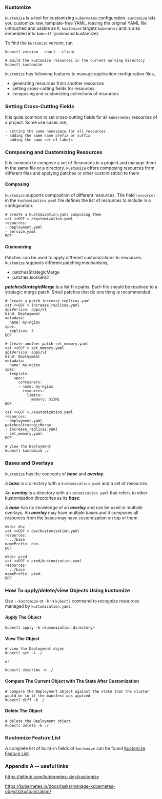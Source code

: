 ### Kustomize

`kustomize` is a tool for customizing `kubernetes` configuration. `kustomize` lets you customize raw, template-free YAML,
leaving the original YAML file untouched and usable as it. `kustomize` targets `kubenetes` and is also embedded 
into `kubectl` (command kustomize).

To find the `kustomize` version, run 
```
kubectl version --short --client
```

```
# Build the kustomize resources in the current working directory
kubectl kustomize
```

`kustomize` has following features to manage application configuration files,
- generating resources from another resources
- setting cross-cutting fields for resources
- composing and customizing collections of resources

### Setting Cross-Cutting Fields
It is quite common to set cross-cutting fields for all `kubernetes` resources of a project. Some use cases are,
```
- setting the same namespace for all resources
- adding the same name prefix or suffix
- adding the same set of labels
```

### Composing and Customizing Resources
It is common to compose a set of Resources in a project and manage them in the same file or a directory. `kustomize` offers
composing resources from different files and applying patches or other customization to them.

#### Composing
`kustomize` supports composition of different resources. The field `resources` in the `kustomization.yaml` file defines
the list of resources to include in a configuration.
```
# Create a kustomization.yaml composing them
cat <<EOF >./kustomization.yaml
resources:
- deployment.yaml
- service.yaml
EOF
```

#### Customizing
Patches can be used to apply different customizations to resources. `kustomize` supports different patching mechanisms,
- patchesStrategicMerge
- patchesJson6902

___patchesStrategicMerge___ is a list file paths. Each file should be resolved to a strategic merge patch. Small patches
that do one thing is recommended.
```
# Create a patch increase_replicas.yaml
cat <<EOF > increase_replicas.yaml
apiVersion: apps/v1
kind: Deployment
metadata:
  name: my-nginx
spec:
  replicas: 3
EOF

# Create another patch set_memory.yaml
cat <<EOF > set_memory.yaml
apiVersion: apps/v1
kind: Deployment
metadata:
  name: my-nginx
spec:
  template:
    spec:
      containers:
      - name: my-nginx
        resources:
          limits:
            memory: 512Mi
EOF

cat <<EOF >./kustomization.yaml
resources:
- deployment.yaml
patchesStrategicMerge:
- increase_replicas.yaml
- set_memory.yaml
EOF
```

```
# View the Deployment
kubectl kustomize ./
```

### Bases and Overlays
`kustomize` has the concepts of ___base___ and ___overlay___.

A ___base___ is a directory with a `kustomization.yaml` and a set of resources.

An ___overlay___ is a directory with a `kustomization.yaml` that refers to other kustomization directories as its ___base___.

A ___base___ has no knowledge of an ___overlay___ and can be used in multiple overlays. An ___overlay___ may have 
multiple bases and it composes all resources from the bases may have customization on top of them.

```
mkdir dev
cat <<EOF > dev/kustomization.yaml
resources:
- ../base
namePrefix: dev-
EOF

mkdir prod
cat <<EOF > prod/kustomization.yaml
resources:
- ../base
namePrefix: prod-
EOF
```

### How To apply/delete/view Objects Using kustomize
Use `--kustomize` or `-k` in `kubectl` command to recognize resources managed by `kustomization.yaml`.


#### Apply The Object
```
kubectl apply -k <kusomization directory>
```

#### View The Object
```
# view the Deployment objec
kubectl get -k ./

or

kubectl describe -k ./
```

#### Compare The Current Object with The State After Customization
```
# compare the Deployment object against the state that the cluster would be in if the manifest was applied
kubectl diff -k ./
```

#### Delete The Object
```
# delete the Deployment object
kubectl delete -k ./
```
### Kustomize Feature List
A complete list of build-in fields of `kustomize` can be found [Kustomize Feature List](https://kubernetes.io/docs/tasks/manage-kubernetes-objects/kustomization/#kustomize-feature-list). 

### Appendix A -- useful links
https://github.com/kubernetes-sigs/kustomize

https://kubernetes.io/docs/tasks/manage-kubernetes-objects/kustomization/